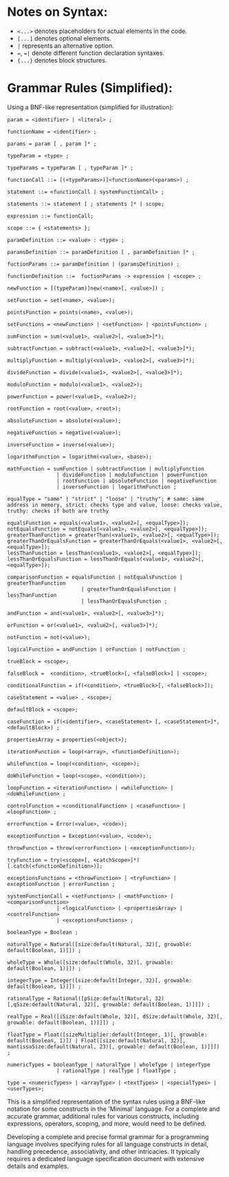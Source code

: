 # Notes on Syntax:
- `<...>` denotes placeholders for actual elements in the code.
- `[...]` denotes optional elements.
- `|` represents an alternative option.
- `=`, `=|` denote different function declaration syntaxes.
- `{...}` denotes block structures.

# Grammar Rules (Simplified):

Using a BNF-like representation (simplified for illustration):

```bnf
param = <identifier> | <literal> ;

functionName = <identifier> ;

params = param [ , param ]* ;

typeParam = <type> ;

typeParams = typeParam [ , typeParam ]* ;

functionCall ::= [(<typeParams>)]<functionName>(<params>) ;

statement ::= <functionCall | systemFunctionCall> ;

statements ::= statement [ ; statements ]* | scope;

expression ::= functionCall;

scope ::= { <statements> };

paramDefinition ::= <value> : <type> ;

paramsDefinition ::= paramDefinition [ , paramDefinition ]* ;

fuctionParams ::= paramDefinition | (paramsDefinition) ;

functionDefinition ::=  fuctionParams -> expression | <scope> ;

newFunction = [(typeParam)]new(<name>[, <value>]) ;

setFunction = set(<name>, <value>);

pointsFunction = points(<name>, <value>);

setFunctions = <newFunction> | <setFunction> | <pointsFunction> ;

sumFunction = sum(<value1>, <value2>[, <value3>]*);

subtractFunction = subtract(<value1>, <value2>[, <value3>]*);

multiplyFunction = multiply(<value1>, <value2>[, <value3>]*);

divideFunction = divide(<value1>, <value2>[, <value3>]*);

moduloFunction = modulo(<value1>, <value2>);

powerFunction = power(<value1>, <value2>);

rootFunction = root(<value>, <root>);

absoluteFunction = absolute(<value>);

negativeFunction = negative(<value>);

inverseFunction = inverse(<value>);

logarithmFunction = logarithm(<value>, <base>);

mathFunction = sumFunction | subtractFunction | multiplyFunction
                | divideFunction | moduloFunction | powerFunction
                | rootFunction | absoluteFunction | negativeFunction
                | inverseFunction | logarithmFunction ;

equalType = "same" | "strict" | "loose" | "truthy"; # same: same address in memory, strict: checks type and value, loose: checks value, truthy: checks if both are truthy

equalsFunction = equals(<value1>, <value2>[, <equalType>]);
notEqualsFunction = notEquals(<value1>, <value2>[, <equalType>]);
greaterThanFunction = greaterThan(<value1>, <value2>[, <equalType>]);
greaterThanOrEqualsFunction = greaterThanOrEquals(<value1>, <value2>[, <equalType>]);
lessThanFunction = lessThan(<value1>, <value2>[, <equalType>]);
lessThanOrEqualsFunction = lessThanOrEquals(<value1>, <value2>[, <equalType>]);

comparisonFunction = equalsFunction | notEqualsFunction | greaterThanFunction
                        | greaterThanOrEqualsFunction | lessThanFunction
                        | lessThanOrEqualsFunction ;

andFunction = and(<value1>, <value2>[, <value3>]*);

orFunction = or(<value1>, <value2>[, <value3>]*);

notFunction = not(<value>);

logicalFunction = andFunction | orFunction | notFunction ;

trueBlock = <scope>;

falseBlock =  <condition>, <trueBlock>[, <falseBlock>] | <scope>;

conditionalFunction = if(<condition>, <trueBlock>[, <falseBlock>]);

caseStatement = <value> , <scope>;

defaultBlock = <scope>;

caseFunction = if(<identifier>, <caseStatement> [, <caseStatement>]*, <defaultBlock>) ; 

propertiesArray = properties(<object>);

iterationFunction = loop(<array>, <functionDefinition>);

whileFunction = loop(<condition>, <scope>);

doWhileFunction = loop(<scope>, <condition>);

loopFunction = <iterationFunction> | <whileFunction> | <doWhileFunction> ;

controlFunction = <conditionalFunction> | <caseFunction> | <loopFunction> ;

errorFunction = Error(<value>, <code>);

exceptionFunction = Exception(<value>, <code>);

throwFunction = throw(<errorFunction> | <exceptionFunction>);

tryFunction = try(<scope>[, <catchScope>]*)[.catch(<functionDefinition>)];

exceptionsFunctions = <throwFunction> | <tryFunction> | exceptionFunction | errorFunction ;

systemFunctionCall = <setFunctions> | <mathFunction> | <comparisonFunction>
                | <logicalFunction> | <propertiesArray> | <controlFunction>
                | <exceptionsFunctions> ;

booleanType = Boolean ;

naturalType = Natural([size:default(Natural, 32)[, growable: default(Boolean, 1)]]) ;

wholeType = Whole([size:default(Whole, 32)[, growable: default(Boolean, 1)]]) ;

integerType = Integer([size:default(Integer, 32)[, growable: default(Boolean, 1)]]) ;

rationalType = Rational([pSize:default(Natural, 32)[,qSize:default(Natural, 32)[, growable: default(Boolean, 1)]]]) ;

realType = Real([iSize:default(Whole, 32)[, dSize:default(Whole, 32)[, growable: default(Boolean, 1)]]]) ;

floatType = Float([sizeMultiplier:default(Integer, 1)[, growable: default(Boolean, 1)]) | Float([size:default(Natural, 32)[, mantissaSize:default(Natural, 23)[, growable: default(Boolean, 1)]]]) ;

numericTypes = booleanType | naturalType | wholeType | integerType
                | rationalType | realType | floatType ;

type = <numericTypes> | <arrayType> | <textTypes> | <specialTypes> | <userTypes>;
```

This is a simplified representation of the syntax rules using a BNF-like notation for some constructs in the 'Minimal' language. For a complete and accurate grammar, additional rules for various constructs, including expressions, operators, scoping, and more, would need to be defined.

Developing a complete and precise formal grammar for a programming language involves specifying rules for all language constructs in detail, handling precedence, associativity, and other intricacies. It typically requires a dedicated language specification document with extensive details and examples.
